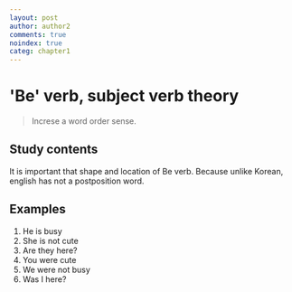 ```yaml
---
layout: post
author: author2
comments: true
noindex: true
categ: chapter1
---
```

# 'Be' verb, subject verb theory
>Increse a word order sense.

## Study contents
It is important that shape and location of Be verb.
Because unlike Korean, english has not a postposition word.

## Examples
1. He is busy
2. She is not cute
3. Are they here?
4. You were cute 
5. We were not busy
6. Was I here?
